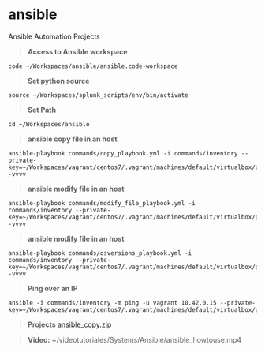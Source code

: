 # ansible
Ansible Automation Projects

> **Access to Ansible workspace**
```shell
code ~/Workspaces/ansible/ansible.code-workspace
```

> **Set python source**
```shell
source ~/Workspaces/splunk_scripts/env/bin/activate
```

> **Set Path**
```shell
cd ~/Workspaces/ansible
```

> **ansible copy file in an host**
```shell
ansible-playbook commands/copy_playbook.yml -i commands/inventory --private-key=~/Workspaces/vagrant/centos7/.vagrant/machines/default/virtualbox/private_key -vvvv
```

> **ansible modify file in an host**
```shell
ansible-playbook commands/modify_file_playbook.yml -i commands/inventory --private-key=~/Workspaces/vagrant/centos7/.vagrant/machines/default/virtualbox/private_key -vvvv
```

> **ansible modify file in an host**
```shell
ansible-playbook commands/osversions_playbook.yml -i commands/inventory --private-key=~/Workspaces/vagrant/centos7/.vagrant/machines/default/virtualbox/private_key -vvvv
```

> **Ping over an IP**
```shell
ansible -i commands/inventory -m ping -u vagrant 10.42.0.15 --private-key=~/Workspaces/vagrant/centos7/.vagrant/machines/default/virtualbox/private_key
```

> **Projects**
> [ansible_copy.zip](:storage/4ceba4ea-10fa-4f24-9734-f2547cd27107/09b971b3.zip)

> **Video:** 
> ~/videotutoriales/Systems/Ansible/ansible_howtouse.mp4